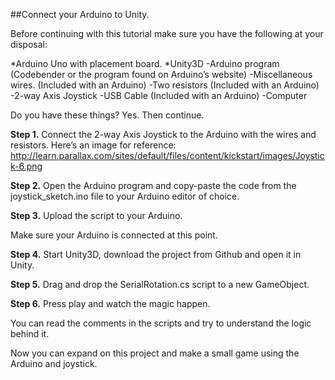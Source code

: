 ##Connect your Arduino to Unity.

Before continuing with this tutorial make sure you have the following at your disposal:

  *Arduino Uno with placement board.
  *Unity3D
-Arduino program (Codebender or the program found on Arduino’s website)
-Miscellaneous wires. (Included with an Arduino)
-Two resistors (Included with an Arduino)
-2-way Axis Joystick
-USB Cable (Included with an Arduino)
-Computer

Do you have these things? Yes. Then continue.

**Step 1.** Connect the 2-way Axis Joystick to the Arduino with the wires and resistors. Here’s an image for reference: http://learn.parallax.com/sites/default/files/content/kickstart/images/Joystick-6.png

**Step 2.** Open the Arduino program and copy-paste the code from the joystick_sketch.ino file to your Arduino editor of choice.

**Step 3.** Upload the script to your Arduino.

Make sure your Arduino is connected at this point.

**Step 4.** Start Unity3D, download the project from Github and open it in Unity.

**Step 5.** Drag and drop the SerialRotation.cs script to a new GameObject.

**Step 6.** Press play and watch the magic happen.

You can read the comments in the scripts and try to understand the logic behind it.

Now you can expand on this project and make a small game using the Arduino and joystick.
